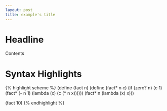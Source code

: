 ```yaml
---
layout: post
title: example's title
---
```

# Headline
Contents

# Syntax Highlights
{% highlight scheme %}
(define (fact n)
  (define (fact* n c)
    (if (zero? n)
	(c 1)
	(fact* (- n 1) (lambda (x) (c (* n x))))))
  (fact* n (lambda (x) x)))

(fact 10)
{% endhighlight %}
